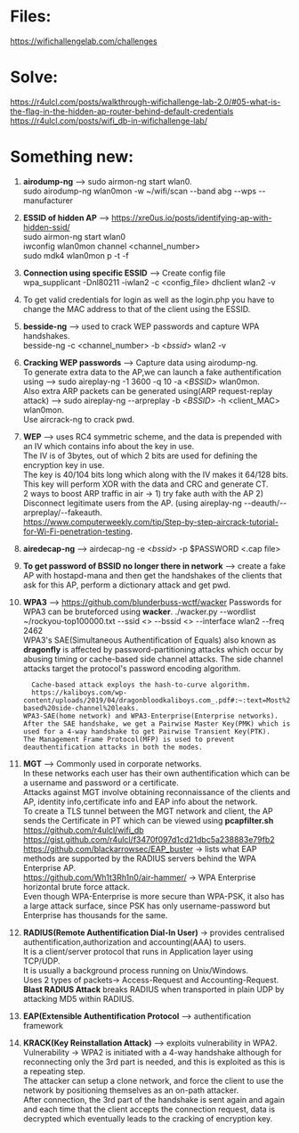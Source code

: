 # Files: 
https://wifichallengelab.com/challenges  

# Solve:
https://r4ulcl.com/posts/walkthrough-wifichallenge-lab-2.0/#05-what-is-the-flag-in-the-hidden-ap-router-behind-default-credentials  
https://r4ulcl.com/posts/wifi_db-in-wifichallenge-lab/  

# Something new:
1) **airodump-ng** --> sudo airmon-ng start wlan0.  
                       sudo airodump-ng wlan0mon -w ~/wifi/scan --band abg --wps --manufacturer
2) **ESSID of hidden AP** --> https://xre0us.io/posts/identifying-ap-with-hidden-ssid/  
        sudo airmon-ng start wlan0  
        iwconfig wlan0mon channel <channel_number>  
        sudo mdk4 wlan0mon p -t <MAC> -f <wordlist>
3) **Connection using specific ESSID** --> Create config file  
       wpa_supplicant -Dnl80211 -iwlan2 -c <config_file>
       dhclient wlan2 -v  
4) To get valid credentials for login as well as the login.php you have to change the MAC address to that of the client using the ESSID.  
5) **besside-ng** --> used to crack WEP passwords and capture WPA handshakes.  
           besside-ng -c <channel_number> -b <_bssid_> wlan2 -v  
6) **Cracking WEP passwords** --> Capture data using airodump-ng.  
           To generate extra data to the AP,we can launch a fake authentification using --> sudo aireplay-ng -1 3600 -q  10 -a <_BSSID_> wlan0mon.  
           Also extra ARP packets can be generated using(ARP request-replay attack) --> sudo aireplay-ng --arpreplay -b <_BSSID_> -h <client_MAC> wlan0mon.  
           Use aircrack-ng to crack pwd.  
7) **WEP** --> uses RC4 symmetric scheme, and the data is prepended with an IV which contains info about the key in use.  
            The IV is of 3bytes, out of which 2 bits are used for defining the encryption key in use.  
            The key is 40/104 bits long which along with the IV makes it 64/128 bits.  
            This key will perform XOR with the data and CRC and generate CT.  
            2 ways to boost ARP traffic in air -> 1) try fake auth with the AP 2) Disconnect legitimate users from the AP. (using aireplay-ng --deauth/--arpreplay/--fakeauth.  
            https://www.computerweekly.com/tip/Step-by-step-aircrack-tutorial-for-Wi-Fi-penetration-testing.  
8) **airedecap-ng** --> airdecap-ng -e <_bssid_> -p $PASSWORD <.cap file>  
9) **To get password of BSSID no longer there in network** --> create a fake AP with hostapd-mana and then get the handshakes of the clients that ask for this AP, perform a dictionary attack and get pwd.
10) **WPA3** --> https://github.com/blunderbuss-wctf/wacker
          Passwords for WPA3 can be bruteforced using **wacker**.
          ./wacker.py --wordlist ~/rockyou-top100000.txt --ssid <> --bssid <> --interface wlan2 --freq 2462  
          WPA3's SAE(Simultaneous Authentification of Equals) also known as **dragonfly** is affected by password-partitioning attacks which occur by abusing timing or cache-based side channel attacks.
          The side channel attacks target the protocol's password encoding algorithm.
          
          Cache-based attack exploys the hash-to-curve algorithm.  
          https://kaliboys.com/wp-content/uploads/2019/04/dragonbloodkaliboys.com_.pdf#:~:text=Most%20prominently%2C%20we%20show%20that%20WPA3%E2%80%99s%20Simultaneous%20Authentication,password%20by%20abusing%20timing%20or%20cache-based%20side-channel%20leaks.
        WPA3-SAE(home network) and WPA3-Enterprise(Enterprise networks).  
        After the SAE handshake, we get a Pairwise Master Key(PMK) which is used for a 4-way handshake to get Pairwise Transient Key(PTK).  
        The Management Frame Protocol(MFP) is used to prevent deauthentification attacks in both the modes.  
11) **MGT** --> Commonly used in corporate networks.  
                In these networks each user has their own authentification which can be a username and password or a certificate.  
                Attacks against MGT involve obtaining reconnaissance of the clients and AP, identity info,certificate info and EAP info about the network.  
                To create a TLS tunnel between the MGT network and client, the AP sends the Certificate in PT which can be viewed using **pcapfilter.sh**  
                https://github.com/r4ulcl/wifi_db  
    https://gist.github.com/r4ulcl/f3470f097d1cd21dbc5a238883e79fb2   
    https://github.com/blackarrowsec/EAP_buster -> lists what EAP methods are supported by the RADIUS servers behind the WPA Enterprise AP.   
    https://github.com/Wh1t3Rh1n0/air-hammer/ -> WPA Enterprise horizontal brute force attack.  
    Even though WPA-Enterprise is more secure than WPA-PSK, it also has a large attack surface, since PSK has only username-password but Enterprise has thousands for the same.  
12) **RADIUS(Remote Authentification Dial-In User)** -> provides centralised authentification,authorization and accounting(AAA) to users.  
      It is a client/server protocol that runs in Application layer using TCP/UDP.  
    It is usually a background process running on Unix/Windows.  
    Uses 2 types of packets-> Access-Request and Accounting-Request.  
    **Blast RADIUS Attack** breaks RADIUS when transported in plain UDP by attacking MD5 within RADIUS.  
13) **EAP(Extensible Authentification Protocol** -->  authentification framework   
14) **KRACK(Key Reinstallation Attack)** --> exploits vulnerability in WPA2.  
      Vulnerability -> WPA2 is initiated with a 4-way handshake although for reconnecting only the 3rd part is needed, and this is exploited as this is a repeating step.  
      The attacker can setup a clone network, and force the client to use the network by positioning themselves as an on-path attacker.  
      After connection, the 3rd part of the handshake is sent again and again and each time that the client accepts the connection request, data is decrypted which eventually leads to the cracking of encryption key.  
    
    
    
    
    
     
    
          

          

            
